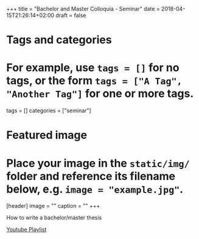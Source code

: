 +++
title = "Bachelor and Master Colloquia - Seminar"
date = 2018-04-15T21:26:14+02:00
draft = false

# Tags and categories
# For example, use `tags = []` for no tags, or the form `tags = ["A Tag", "Another Tag"]` for one or more tags.
tags = []
categories = ["seminar"]

# Featured image
# Place your image in the `static/img/` folder and reference its filename below, e.g. `image = "example.jpg"`.
[header]
image = ""
caption = ""
+++

How to write a bachelor/master thesis 

[Youtube Playlist](https://www.youtube.com/watch?v=KN39g0u7Prc&list=PLHOMZ3TUd5Fot_b7a07_z2B7BBwR73fGy)